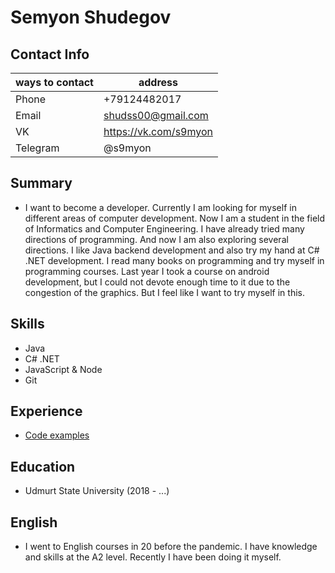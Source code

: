 # Semyon Shudegov

## Contact Info
ways to contact | address
-|-
Phone | +79124482017
Email | shudss00@gmail.com
VK | https://vk.com/s9myon
Telegram | @s9myon

## Summary
* I want to become a developer. Currently I am looking for myself in different areas of computer development. Now I am a student in the field of Informatics and Computer Engineering. I have already tried many directions of programming. And now I am also exploring several directions. I like Java backend development and also try my hand at C# .NET development. I read many books on programming and try myself in programming courses. Last year I took a course on android development, but I could not devote enough time to it due to the congestion of the graphics. But I feel like I want to try myself in this.

## Skills
* Java
* C# .NET
* JavaScript & Node
* Git

## Experience
* [Code examples](https://github.com/s9myon?tab=repositories)

## Education
* Udmurt State University (2018 - ...)

## English
* I went to English courses in 20 before the pandemic. I have knowledge and skills at the A2 level. Recently I have been doing it myself.
